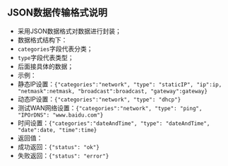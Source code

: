 ## JSON数据传输格式说明

* 采用JSON数据格式对数据进行封装；
* 数据格式结构下：
 * `categories`字段代表分类；
 * `type`字段代表类型；
 * 后面接具体的数据；
* 示例：
 * 静态IP设置：`{"categories":"network", "type": "staticIP", "ip":ip, "netmask":netmask, "broadcast":broadcast, "gateway":gateway}`
 * 动态IP设置：`{"categories":"network", "type": "dhcp"}`
 * 测试WAN网络设置：`{"categories":"network", "type": "ping", "IPOrDNS": "www.baidu.com"}`
 * 时间设置：`{"categories":"dateAndTime", "type": "dateAndTime", "date":date, "time":time}`
* 返回值：
 * 成功返回：`{"status": "ok"}`
 * 失败返回：`{"status": "error"}`


